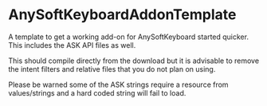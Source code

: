 # AnySoftKeyboardAddonTemplate

A template to get a working add-on for AnySoftKeyboard started quicker. This includes the ASK API files as well.

This should compile directly from the download but it is advisable to remove the intent filters and relative files that you do not plan on using.

Please be warned some of the ASK strings require a resource from values/strings and a hard coded string will fail to load.
